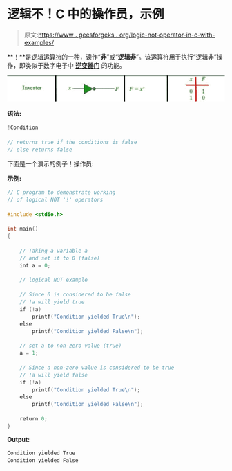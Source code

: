 # 逻辑不！C 中的操作员，示例

> 原文:[https://www . geesforgeks . org/logic-not-operator-in-c-with-examples/](https://www.geeksforgeeks.org/logical-not-operator-in-c-with-examples/)

**！**是[逻辑运算符](https://www.geeksforgeeks.org/operators-in-java/)的一种，读作“**非**”或“**逻辑非**”。该运算符用于执行“逻辑非”操作，即类似于数字电子中 **[逆变器门](https://www.geeksforgeeks.org/digital-logic-logic-gates/)** 的功能。

[![](img/bef3e59f49f6ab5b8ff67cb58cb515e6.png)](https://media.geeksforgeeks.org/wp-content/uploads/20191015155207/Inverter-gate.jpg)

**语法:**

```cpp
!Condition

// returns true if the conditions is false
// else returns false

```

下面是一个演示的例子！操作员:

**示例:**

```cpp
// C program to demonstrate working
// of logical NOT '!' operators

#include <stdio.h>

int main()
{

    // Taking a variable a
    // and set it to 0 (false)
    int a = 0;

    // logical NOT example

    // Since 0 is considered to be false
    // !a will yield true
    if (!a)
        printf("Condition yielded True\n");
    else
        printf("Condition yielded False\n");

    // set a to non-zero value (true)
    a = 1;

    // Since a non-zero value is considered to be true
    // !a will yield false
    if (!a)
        printf("Condition yielded True\n");
    else
        printf("Condition yielded False\n");

    return 0;
}
```

**Output:**

```cpp
Condition yielded True
Condition yielded False

```